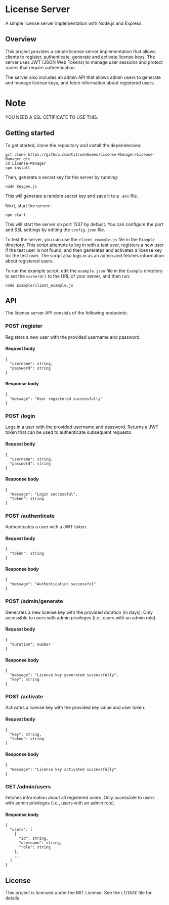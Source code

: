 # License Server

A simple license server implementation with Node.js and Express.

## Overview

This project provides a simple license server implementation that allows clients to register, authenticate, generate and activate license keys. The server uses JWT (JSON Web Tokens) to manage user sessions and protect routes that require authentication.

The server also includes an admin API that allows admin users to generate and manage license keys, and fetch information about registered users.

# Note

YOU NEED A SSL CETIFICATE TO USE THIS.

## Getting started

To get started, clone the repository and install the dependencies:

```
git clone https://github.com/CitroenGames/License-Manager/License-Manager.git
cd License-Manager
npm install
```

Then, generate a secret key for the server by running:

```
node keygen.js
```

This will generate a random secret key and save it to a `.env` file.

Next, start the server:

```
npm start
```

This will start the server on port 1337 by default. You can configure the port and SSL settings by editing the `config.json` file.

To test the server, you can use the `client_example.js` file in the `Example` directory. This script attempts to log in with a test user, registers a new user if the test user is not found, and then generates and activates a license key for the test user. The script also logs in as an admin and fetches information about registered users.

To run the example script, edit the `example.json` file in the `Example` directory to set the `serverUrl` to the URL of your server, and then run:

```
node Example/client_example.js
```

## API

The license server API consists of the following endpoints:

### POST /register

Registers a new user with the provided username and password.

#### Request body

```
{
  "username": string,
  "password": string
}
```

#### Response body

```
{
  "message": "User registered successfully"
}
```

### POST /login

Logs in a user with the provided username and password. Returns a JWT token that can be used to authenticate subsequent requests.

#### Request body

```
{
  "username": string,
  "password": string
}
```

#### Response body

```
{
  "message": "Login successful",
  "token": string
}
```

### POST /authenticate

Authenticates a user with a JWT token.

#### Request body

```
{
  "token": string
}
```

#### Response body

```
{
  "message": "Authentication successful"
}
```

### POST /admin/generate

Generates a new license key with the provided duration (in days). Only accessible to users with admin privileges (i.e., users with an admin role).

#### Request body

```
{
  "duration": number
}
```

#### Response body

```
{
  "message": "License key generated successfully",
  "key": string
}
```

### POST /activate

Activates a license key with the provided key value and user token.

#### Request body

```
{
  "key": string,
  "token": string
}
```

#### Response body

```
{
  "message": "License key activated successfully"
}
```

### GET /admin/users

Fetches information about all registered users. Only accessible to users with admin privileges (i.e., users with an admin role).

#### Response body

```
{
  "users": [
    {
      "id": string,
      "username": string,
      "role": string
    },
    ...
  ]
}
```

## License

This project is licensed under the MIT License. See the `LICENSE` file for details
